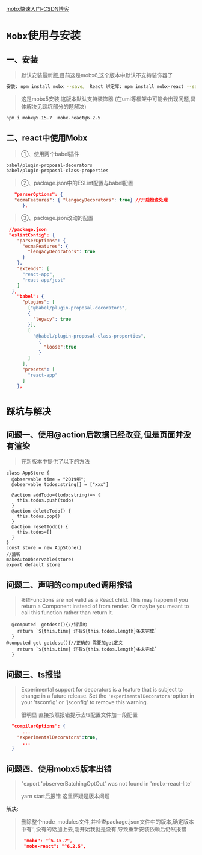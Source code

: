 [mobx快速入门-CSDN博客](https://blog.csdn.net/xiapi3/article/details/106901684/)

# `Mobx`使用与安装

## 一、安装

> 默认安装最新版,目前这是mobx6,这个版本中默认不支持装饰器了

```bash
安装: npm install mobx --save。 React 绑定库: npm install mobx-react --save
```

>这是mobx5安装,这版本默认支持装饰器 (在umi等框架中可能会出现问题,具体解决见踩坑部分的题解决)

```bash
npm i mobx@5.15.7  mobx-react@6.2.5
```

## 二、react中使用Mobx

> ①、使用两个babel插件

```bash
babel/plugin-proposal-decorators
babel/plugin-proposal-class-properties
```

> ②、package.json中的ESLint配置与babel配置

```json
   "parserOptions": { 
   "ecmaFeatures": { "lengacyDecorators": true} //开启检查处理
      },
```

> ③、package.json改动的配置

```json
 //package.json
 "eslintConfig": {
    "parserOptions": {
      "ecmaFeatures": {
        "lengacyDecorators": true
      }
    },
    "extends": [
      "react-app",
      "react-app/jest"
    ]
  },
    "babel": {
      "plugins": [
        ["@babel/plugin-proposal-decorators",
        {
          "legacy": true
        }],
        [
          "@babel/plugin-proposal-class-properties",
            {
              "loose":true
            }
        ]
      ],
      "presets": [
        "react-app"
      ]
    },
```

# `踩坑与解决`

## 问题一、使用@action后数据已经改变,但是页面并没有渲染

> 在新版本中提供了以下的方法

```tsx
class AppStore {
  @observable time = "2019年";
  @observable todos:string[] = ["xxx"]

  @action addTodo=(todo:string)=> {
    this.todos.push(todo)
  }
  @action deleteTodo() {
    this.todos.pop()
  }
  @action resetTodo() {
    this.todos=[]
  }
}
const store = new AppStore()
//监听
makeAutoObservable(store)
export default store
```

## 问题二、声明的computed调用报错

>`报错`Functions are not valid as a React child. This may happen if you return a Component instead of <Component /> from render. Or maybe you meant to call this function rather than return it.

```tsx
  @computed  getdesc(){//错误的
    return `${this.time} 还有${this.todos.length}条未完成`
  }
@computed get getdesc(){//正确的 需要加get定义
    return `${this.time} 还有${this.todos.length}条未完成`
  }
```

## 问题三、ts报错

>Experimental support for decorators is a feature that is subject to change in a future release. Set the `'experimentalDecorators'`option in your 'tsconfig' or 'jsconfig' to remove this warning.
>
>很明显 直接按照报错提示去ts配置文件加一段配置

```json
  "compilerOptions": {
      ...
	"experimentalDecorators":true,
      ...
  }
```

## 问题四、使用mobx5版本出错

> "export 'observerBatchingOptOut' was not found in 'mobx-react-lite'
>
> yarn start后报错  这里怀疑是版本问题

解决:

> 删除整个node_modules文件,并检查package.json文件中的版本,确定版本中有`^`,没有的话加上去,刚开始我就是没有,导致重新安装依赖后仍然报错
>
> ```json
>  "mobx": "^5.15.7",
>  "mobx-react": "^6.2.5",
> ```

